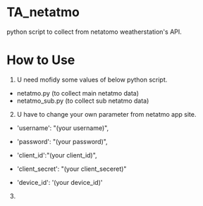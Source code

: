 # TA_netatmo
python script to collect from netatomo weatherstation's API.

# How to Use

1. U need mofidy some values of below python script.
 - netatmo.py (to collect main netatmo data)
 - netatmo_sub.py (to collect sub netatmo data)
 
2. U have to change your own parameter from netatmo app site.

 - 'username': "(your username)",
 - 'password': "(your password)",
 - 'client_id':"(your client_id)",
 - 'client_secret': "(your client_seceret)"

 - 'device_id': '(your device_id)'

3. 
